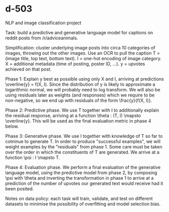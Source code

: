 # d-503
NLP and image classification project

Task: build a predictive and generative language model for captions on reddit posts from /r/adviceanimals.

Simplification: cluster underlying image posts into circa 10 categories of images, throwing out the other images. Use an OCR to pull the caption T = (image title, top text, bottom text). I = one-hot encoding of image category. X = additional metadata (time of posting, poster ID, ...). y = upvotes achieved on that post.

Phase 1: Explain y best as possible using only X and I, arriving at predictions \overline{y} = f(X, I). Since the distribution of y is likely to approximate a logarithmic normal, we will probably need to log transform. We will also be using residuals later as weights (and responses) which we require to be non-negative, so we end up with residuals of the form \frac{y}{f(X, I)}.

Phase 2: Predictive phase. We use T together with I to additionally explain the residual response, arriving at a function \theta : (T, I) \mapsto \overline{y}. This will be used as the final evaluation metric in phase 4 below.

Phase 3: Generative phase. We use I together with knowledge of T so far to cotninue to generate T. In order to produce "successful examples", we will weight examples by the "residuals" from phase 1. Some care must be taken over the order in which the constituents of T are generated. We arrive at a function \psi : I \mapsto T.

Phase 4: Evaluation phase. We perform a final evaluation of the generative language model, using the predictive model from phase 2, by composing \psi with \theta and inverting the transformation in phase 1 to arrive at a prediction of the number of upvotes our generated text would receive had it been posited.

Notes on data policy: each task will train, validate, and test on different datasets to minimise the possibility of overfitting and model selection bias.
